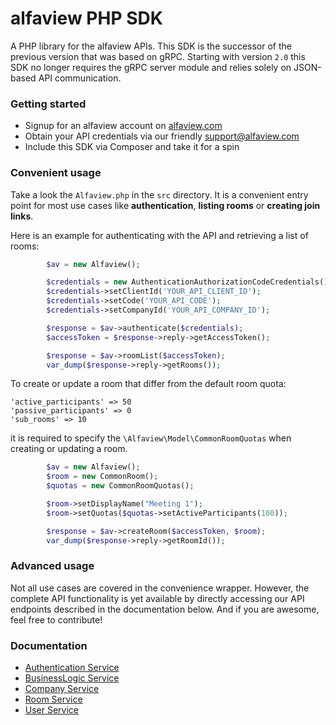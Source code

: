# alfaview PHP SDK

A PHP library for the alfaview APIs. This SDK is the successor of the previous version that was based on gRPC. Starting with version `2.0` this SDK no longer requires the gRPC server module and relies solely on JSON-based API communication.

### Getting started
- Signup for an alfaview account on [alfaview.com](https://alfaview.com)
- Obtain your API credentials via our friendly support@alfaview.com
- Include this SDK via Composer and take it for a spin

### Convenient usage
Take a look the `Alfaview.php` in the `src` directory. It is a convenient entry point for most use cases like **authentication**, **listing rooms** or **creating join links**.

Here is an example for authenticating with the API and retrieving a list of rooms:

```php
        $av = new Alfaview();

        $credentials = new AuthenticationAuthorizationCodeCredentials();
        $credentials->setClientId('YOUR_API_CLIENT_ID');
        $credentials->setCode('YOUR_API_CODE');
        $credentials->setCompanyId('YOUR_API_COMPANY_ID');

        $response = $av->authenticate($credentials);
        $accessToken = $response->reply->getAccessToken();

        $response = $av->roomList($accessToken);
        var_dump($response->reply->getRooms());
```

To create or update a room that differ from the default room quota:
```
'active_participants' => 50
'passive_participants' => 0
'sub_rooms' => 10
```

it is required to specify the `\Alfaview\Model\CommonRoomQuotas` when creating or updating a room.

```php
        $av = new Alfaview();
        $room = new CommonRoom();
        $quotas = new CommonRoomQuotas();

        $room->setDisplayName("Meeting 1");
        $room->setQuotas($quotas->setActiveParticipants(100));

        $response = $av->createRoom($accessToken, $room);
        var_dump($response->reply->getRoomId());
```

### Advanced usage
Not all use cases are covered in the convenience wrapper. However, the complete API functionality is yet available by directly accessing our API endpoints described in the documentation below. And if you are awesome, feel free to contribute!

### Documentation
- [Authentication Service](docs/Api/AuthenticationServiceApi.md)
- [BusinessLogic Service](docs/Api/BusinessLogicServiceApi.md)
- [Company Service](docs/Api/CompanyServiceApi.md)
- [Room Service](docs/Api/RoomServiceApi.md)
- [User Service](docs/Api/UserServiceApi.md)
